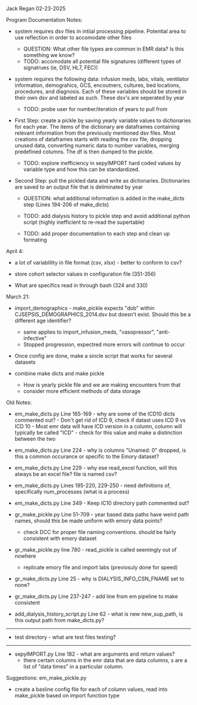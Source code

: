 Jack Regan
02-23-2025

Program Documentation Notes:

- system requires dsv files in intiial processing pipeline. Potential area to use reflection in order to accomodate other files
    - QUESTION: What other file types are common in EMR data? Is this something we know?
    - TODO: accomodate all potential file signatures (different types of signatrues (ie, DSV, HL7, FEC))

- system requires the following data: infusion meds, labs, vitals, ventilator information, demograhics, GCS, encoutners, cultures, bed locations, procedures, and diagnosis. Each of these variables should be stored in their own dsv and labeled as such. These dsv's are seperated by year
    - TODO: probe user for number/iteration of years to pull from

- First Step: create a pickle by saving yearly variable values to dictionaries for each year. The items of the dictionary are dataframes containing relevant information from the previously mentioned dsv files. Most creations of dataframes starts with reading the csv file, dropping unused data, converting numeric data to number variables, merging predefined columns. The df is then dumped to the pickle.
    - TODO: explore inefficiency in sepyIMPORT hard coded values by variable type and how this can be standardized.

- Second Step: pull the pickled data and write as dictionaries. Dictionaries are saved to an output file that is deliminated by year
    - QUESTION: what additional information is added in the make_dicts step (Lines 194-206 of make_dicts)

    - TODO: add dialysis history to pickle step and avoid additional python script (highly inefficient to re-read the supertable)


    - TODO: add proper documentation to each step and clean up formating


April 4:
- a lot of variablility in file format (csv, xlsx) - better to conform to csv?
- store cohort selector values in configuration file (351-356)

- What are specifics read in through bash (324 and 330)




March 21:
- import_demographics - make_pickle expects "dob" within CJSEPSIS_DEMOGRAPHICS_2014.dsv but doesn't exist. Should this be a different age identifier?
    - same applies to import_infusion_meds, "vasopressor", "anti-infective"
    - Stopped progression, expectred more errors will continue to occur


- Once config are done, make a sincle script that works for several datasets
- combine make dicts and make pickle
    - How is yearly pickle file and we are making encounters from that
    - consider more efficient methods of data storage










Old Notes:

- em_make_dicts.py Line 165-169 - why are some of the ICD10 dicts commented out?
        - Don't get rid of ICD 9, check if datast uses ICD 9 vs ICD 10
        - Most emr data will have ICD version in a column, column will typically be called "ICD" - check for this value and make a distinction between the two

- em_make_dicts.py Line 224 - why is columns "Unamed: 0" dropped, is this a common occurance or specific to the Emory dataset?

- em_make_dicts.py Line 229 - why ese read_excel function, will this always be an excel file? file is named csv?

- em_make_dicts.py Lines 195-220, 229-250 - need definitions of, specifically num_processes (what is a process)

- em_make_dicts.py Line 349 - Keep IC10 directory path commented out?

- gr_make_pickle.py Line 51-709 - year based data paths have weird path names, should this be made uniform with emory data points?
    - check DCC for proper file naming conventions. should be fairly consistent with emory dataset

- gr_make_pickle.py line 780 - read_pickle is called seemingly out of nowhere
    - replicate emory file and import labs (previosuly done for speed)

- gr_make_dicts.py Line 25 - why is DIALYSIS_INFO_CSN_FNAME set to none?

- gr_make_dicts.py Line 237-247 - add line from em pipeline to make consistent

- add_dialysis_history_script.py Line 62 - what is new new_sup_path, is this output path from make_dicts.py?
_______

- test directory - what are test files testing?

_______
- sepyIMPORT.py Line 182 - what are arguments and return values?
    - there certain columns in the emr data that are data columns, s are a list of "data times" in a particular column.


Suggestions:
em_make_pickle.py
- create a basline config file for each of column values, read into make_pickle based on import function type